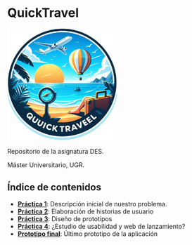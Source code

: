 # QuickTravel

<img src="img/quicktravel-logo.png" width="250">

 Repositorio de la asignatura DES.

 Máster Universitario, UGR.


## Índice de contenidos

- [**Práctica 1**](Practica1/): Descripción inicial de nuestro problema.
- [**Práctica 2**](Practica2/): Elaboración de historias de usuario
- [**Práctica 3**](Practica3/): Diseño de prototipos
- [**Práctica 4**](Practica4/): ¿Estudio de usabilidad y web de lanzamiento?
- [**Prototipo final**](Prototipo%20final/): Último prototipo de la aplicación
